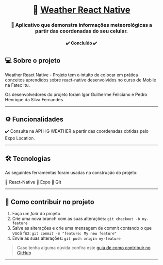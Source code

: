 <h1 align="center">
     📒 <a href="#" alt=" "> Weather React Native </a>
</h1>

<h3 align="center">
   📌 Aplicativo que demonstra informações meteorológicas a partir das coordenadas do seu celular.
</h3>
 
<h4 align="center">
	✔️ Concluído ✔️
</h4>

## 💻 Sobre o projeto
<p>
 Weather React Native - Projeto tem o intuito de colocar em prática conceitos aprendidos sobre react-native desenvolvidos no curso de Mobile na Fatec Itu.
</p>
<p>
  Os desenvolvedores do projeto foram Igor Guilherme Feliciano e Pedro Henrique da Silva Fernandes
</p>

---

## ⚙️ Funcionalidades
<p>
  ✔️ Consulta na API HG WEATHER a partir das coordenadas obtidas pelo Expo Location.
</p>

---

## 🛠 Tecnologias

As seguintes ferramentas foram usadas na construção do projeto:

🔹 React-Native
🔹 Expo
🔸 Git

---
## 💪 Como contribuir no projeto

1. Faça um *fork* do projeto.
2. Crie uma nova branch com as suas alterações: `git checkout -b my-feature`
3. Salve as alterações e crie uma mensagem de commit contando o que você fez: `git commit -m "feature: My new feature"`
4. Envie as suas alterações: `git push origin my-feature`
> Caso tenha alguma dúvida confira este [guia de como contribuir no GitHub](./CONTRIBUTING.md)
---
